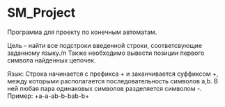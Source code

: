 # SM_Project
Программа для проекту по конечным автоматам.

Цель - найти все подстроки введенной строки, соответсвующие заданному языку./n
Также необходимо вывести позиции первого символа найденных цепочек.

Язык: 
Строка начинается с префикса + и заканчивается суффиксом +, между которыми располагается последовательность символов a,b.
В ней любая пара одинаковых символов разделяется символом -.
Пример: +a-a-ab-b-bab-b+
